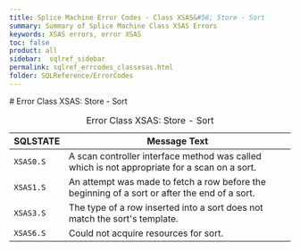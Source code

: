 ```yaml
---
title: Splice Machine Error Codes - Class XSAS&#58; Store - Sort
summary: Summary of Splice Machine Class XSAS Errors
keywords: XSAS errors, error XSAS
toc: false
product: all
sidebar:  sqlref_sidebar
permalink: sqlref_errcodes_classxsas.html
folder: SQLReference/ErrorCodes
---
```

<section>
<div class="TopicContent" data-swiftype-index="true" markdown="1">
# Error Class XSAS: Store - Sort

<table>
                <caption>Error Class XSAS: Store - Sort</caption>
                <thead>
                    <tr>
                        <th>SQLSTATE</th>
                        <th>Message Text</th>
                    </tr>
                </thead>
                <tbody>
                    <tr>
                        <td><code>XSAS0.S</code></td>
                        <td>A scan controller interface method was called which is not appropriate for a scan on a sort.</td>
                    </tr>
                    <tr>
                        <td><code>XSAS1.S</code></td>
                        <td>An attempt was made to fetch a row before the beginning of a sort or after the end of a sort.</td>
                    </tr>
                    <tr>
                        <td><code>XSAS3.S</code></td>
                        <td>The type of a row inserted into a sort does not match the sort's template.</td>
                    </tr>
                    <tr>
                        <td><code>XSAS6.S</code></td>
                        <td>Could not acquire resources for sort.</td>
                    </tr>
                </tbody>
            </table>
</div>
</section>

